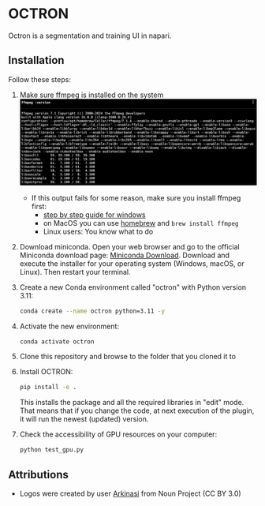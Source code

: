 # OCTRON

Octron is a segmentation and training UI in napari.

## Installation 

Follow these steps: 

1. Make sure ffmpeg is installed on the system
    ![FFmpeg Test](pics/ffmpeg_test.png)
    - If this output fails for some reason, make sure you install ffmpeg first:
        - [step by step guide for windows](ffmpeg_windows.md)
        - on MacOS you can use [homebrew](https://formulae.brew.sh/formula/ffmpeg) and `brew install ffmpeg`
        - Linux users: You know what to do

2. Download miniconda. Open your web browser and go to the official Miniconda download page: [Miniconda Download](https://docs.conda.io/en/latest/miniconda.html). Download and execute the installer for your operating system (Windows, macOS, or Linux). Then restart your terminal.

3. Create a new Conda environment called "octron" with Python version 3.11:
    ```sh
    conda create --name octron python=3.11 -y
    ```

4. Activate the new environment:
    ```sh
    conda activate octron
    ```
5. Clone this repository and browse to the folder that you cloned it to 
6. Install OCTRON:
    ```sh
    pip install -e .
    ```
    This installs the package and all the required libraries in "edit" mode. That means that if you change the code, at next execution of the plugin, it will run the newest (updated) version.
7. Check the accessibility of GPU resources on your computer:
    ```sh
    python test_gpu.py
    ```

## Attributions
- Logos were created by user [Arkinasi](https://thenounproject.com/browse/collection-icon/marketing-agency-239829/) from Noun Project (CC BY 3.0)
